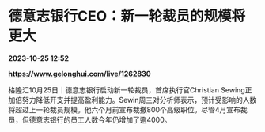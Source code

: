# 德意志银行CEO：新一轮裁员的规模将更大

**2023-10-25 12:52**

**https://www.gelonghui.com/live/1262830**

格隆汇10月25日｜德意志银行启动新一轮裁员，首席执行官Christian Sewing正加倍努力降低开支并提高盈利能力。Sewin周三对分析师表示，预计受影响的人数将超过上一轮裁员规模。他六个月前宣布裁撤800个高级职位。尽管4月宣布裁员，但德意志银行的员工人数今年仍增加了逾4000。